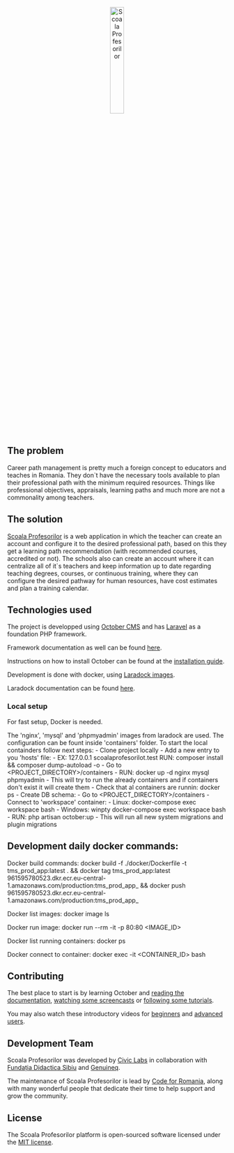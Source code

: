 <p align="center">
    <img src="https://github.com/code4romania/talent-manager-schools/blob/master/themes/genuineq-genuineq-scoala-profesorilor/assets/img/favicon/apple-icon-180x180.png?raw=true" alt="Scoala Profesorilor" width="25%" height="25%" />
</p>

## The problem
Career path management is pretty much a foreign concept to educators and teaches in Romania. They don`t have the necessary tools available to plan their professional path with the minimum required resources. Things like professional objectives, appraisals, learning paths and much more are not a commonality among teachers.

## The solution
[Scoala Profesorilor](https://www.scoalaprofesorilor.ro) is a web application in which the teacher can create an account and configure it to the desired professional path, based on this they get a learning path recommendation (with recommended courses, accredited or not). The schools also can create an account where it can centralize all of it`s teachers and keep information up to date regarding teaching degrees, courses, or continuous training, where they can configure the desired pathway for human resources, have cost estimates and plan a training calendar.

## Technologies used

The project is developped using [October CMS](https://octobercms.com) and has [Laravel](https://laravel.com) as a foundation PHP framework.

Framework documentation as well can be found [here](https://octobercms.com/docs).

Instructions on how to install October can be found at the [installation guide](https://octobercms.com/docs/setup/installation).

Development is done with docker, using [Laradock images](https://laradock.io/).

Laradock documentation can be found [here](https://github.com/laradock/laradock).

### Local setup

For fast setup, Docker is needed.

The 'nginx', 'mysql' and 'phpmyadmin' images from laradock are used. The configuration can be fount inside 'containers' folder. To start the local containders follow next steps:
    - Clone project locally
    - Add a new entry to you 'hosts' file:
        - EX: 127.0.0.1  scoalaprofesorilot.test
    RUN: composer install && composer dump-autoload -o
    - Go to <PROJECT_DIRECTORY>/containers
    - RUN: docker up -d nginx mysql phpmyadmin
      - This will try to run the already containers and if containers don't exist it will create them
    - Check that al containers are runnin: docker ps
    - Create DB schema:
        - Go to <PROJECT_DIRECTORY>/containers
        - Connect to 'workspace' container:
            - Linux: docker-compose exec workspace bash
            - Windows: winpty docker-compose exec workspace bash
        - RUN: php artisan october:up
            - This will run all new system migrations and plugin migrations

## Development daily docker commands:

Docker build commands:
  docker build -f ./docker/Dockerfile -t tms_prod_app:latest . &&
  docker tag tms_prod_app:latest 961595780523.dkr.ecr.eu-central-1.amazonaws.com/production:tms_prod_app_<VERSION> &&
  docker push 961595780523.dkr.ecr.eu-central-1.amazonaws.com/production:tms_prod_app_<VERSION>

Docker list images:
  docker image ls

Docker run image:
  docker run --rm -it -p 80:80 <IMAGE_ID>

Docker list running containers:
  docker ps

Docker connect to container:
  docker exec -it <CONTAINER_ID> bash

## Contributing

The best place to start is by learning October and [reading the documentation](https://octobercms.com/docs), [watching some screencasts](https://octobercms.com/support/topic/screencast) or [following some tutorials](https://octobercms.com/support/articles/tutorials).

You may also watch these introductory videos for [beginners](https://vimeo.com/79963873) and [advanced users](https://vimeo.com/172202661).

## Development Team

Scoala Profesorilor was developed by [Civic Labs](https://civiclabs.ro/en) in collaboration with [Fundația Didactica Sibiu](https://scoalafinlandezasibiu.ro/) and [Genuineq](https://www.genuineq.com/).

The maintenance of Scoala Profesorilor is lead by [Code for Romania](https://code4.ro/en/), along with many wonderful people that dedicate their time to help support and grow the community.

## License

The Scoala Profesorilor platform is open-sourced software licensed under the [MIT license](https://opensource.org/licenses/MIT).
